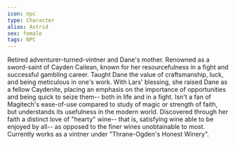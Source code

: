 ```yaml
---
icon: npc
type: Character
alias: Astrid
sex: female
tags: NPC
---
```


Retired adventurer-turned-vintner and Dane's mother. Renowned as a sword-saint of Cayden Cailean, known for her resourcefulness in a fight and successful gambling career. Taught Dane the value of craftsmanship, luck, and being meticulous in one's work. With Lars' blessing, she raised Dane as a fellow Caydenite, placing an emphasis on the importance of opportunities and being quick to seize them-- both in life and in a fight. Isn't a fan of Magitech's ease-of-use compared to study of magic or strength of faith, but understands its usefulness in the modern world. Discovered through her faith a distinct love of "hearty" wine-- that is, satisfying wine able to be enjoyed by all-- as opposed to the finer wines unobtainable to most. Currently works as a vintner under "Thrane-Ogden's Honest Winery".